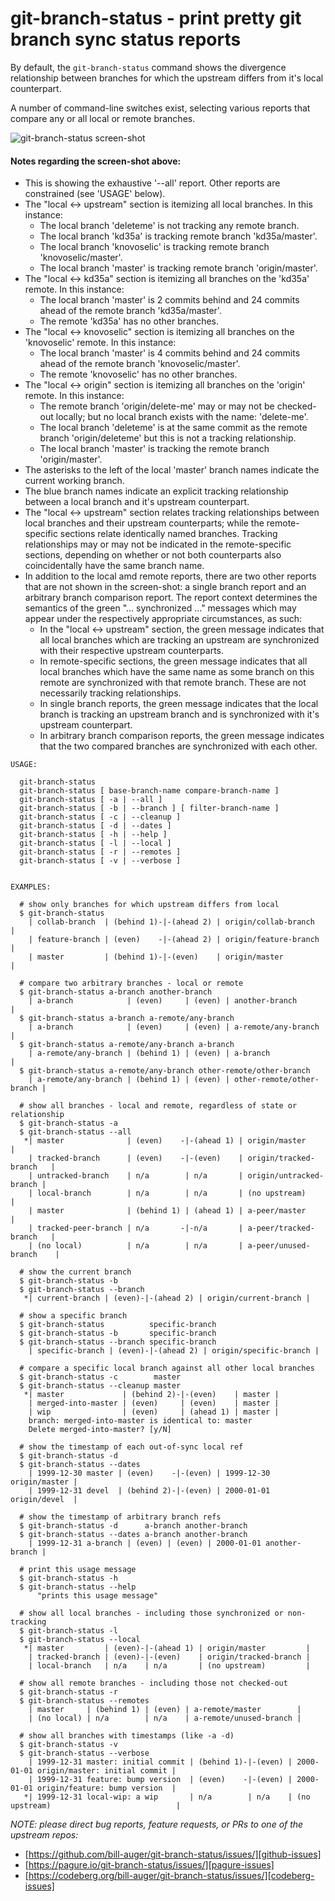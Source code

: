 # git-branch-status - print pretty git branch sync status reports

By default, the `git-branch-status` command shows the divergence relationship between branches for which the upstream differs from it's local counterpart.

A number of command-line switches exist, selecting various reports that compare any or all local or remote branches.


![git-branch-status screen-shot][scrot]


#### Notes regarding the screen-shot above:

* This is showing the exhaustive '--all' report. Other reports are constrained (see 'USAGE' below).
* The "local <-> upstream" section is itemizing all local branches. In this instance:
  * The local branch 'deleteme' is not tracking any remote branch.
  * The local branch 'kd35a' is tracking remote branch 'kd35a/master'.
  * The local branch 'knovoselic' is tracking remote branch 'knovoselic/master'.
  * The local branch 'master' is tracking remote branch 'origin/master'.
* The "local <-> kd35a" section is itemizing all branches on the 'kd35a' remote. In this instance:
  * The local branch 'master' is 2 commits behind and 24 commits ahead of the remote branch 'kd35a/master'.
  * The remote 'kd35a' has no other branches.
* The "local <-> knovoselic" section is itemizing all branches on the 'knovoselic' remote. In this instance:
  * The local branch 'master' is 4 commits behind and 24 commits ahead of the remote branch 'knovoselic/master'.
  * The remote 'knovoselic' has no other branches.
* The "local <-> origin" section is itemizing all branches on the 'origin' remote. In this instance:
  * The remote branch 'origin/delete-me' may or may not be checked-out locally; but no local branch exists with the name: 'delete-me'.
  * The local branch 'deleteme' is at the same commit as the remote branch 'origin/deleteme' but this is not a tracking relationship.
  * The local branch 'master' is tracking the remote branch 'origin/master'.
* The asterisks to the left of the local 'master' branch names indicate the current working branch.
* The blue branch names indicate an explicit tracking relationship between a local branch and it's upstream counterpart.
* The "local <-> upstream" section relates tracking relationships between local branches and their upstream counterparts; while the remote-specific sections relate identically named branches. Tracking relationships may or may not be indicated in the remote-specific sections, depending on whether or not both counterparts also coincidentally have the same branch name.
* In addition to the local amd remote reports, there are two other reports that are not shown in the screen-shot: a single branch report and an arbitrary branch comparison report. The report context determines the semantics of the green "... synchronized ..." messages which may appear under the respectively appropriate circumstances, as such:
  * In the "local <-> upstream" section, the green message indicates that all local branches which are tracking an upstream are synchronized with their respective upstream counterparts.
  * In remote-specific sections, the green message indicates that all local branches which have the same name as some branch on this remote are synchronized with that remote branch. These are not necessarily tracking relationships.
  * In single branch reports, the green message indicates that the local branch is tracking an upstream branch and is synchronized with it's upstream counterpart.
  * In arbitrary branch comparison reports, the green message indicates that the two compared branches are synchronized with each other.


```
USAGE:

  git-branch-status
  git-branch-status [ base-branch-name compare-branch-name ]
  git-branch-status [ -a | --all ]
  git-branch-status [ -b | --branch ] [ filter-branch-name ]
  git-branch-status [ -c | --cleanup ]
  git-branch-status [ -d | --dates ]
  git-branch-status [ -h | --help ]
  git-branch-status [ -l | --local ]
  git-branch-status [ -r | --remotes ]
  git-branch-status [ -v | --verbose ]


EXAMPLES:

  # show only branches for which upstream differs from local
  $ git-branch-status
    | collab-branch  | (behind 1)-|-(ahead 2) | origin/collab-branch  |
    | feature-branch | (even)    -|-(ahead 2) | origin/feature-branch |
    | master         | (behind 1)-|-(even)    | origin/master         |

  # compare two arbitrary branches - local or remote
  $ git-branch-status a-branch another-branch
    | a-branch            | (even)     | (even) | another-branch            |
  $ git-branch-status a-branch a-remote/any-branch
    | a-branch            | (even)     | (even) | a-remote/any-branch       |
  $ git-branch-status a-remote/any-branch a-branch
    | a-remote/any-branch | (behind 1) | (even) | a-branch                  |
  $ git-branch-status a-remote/any-branch other-remote/other-branch
    | a-remote/any-branch | (behind 1) | (even) | other-remote/other-branch |

  # show all branches - local and remote, regardless of state or relationship
  $ git-branch-status -a
  $ git-branch-status --all
   *| master              | (even)    -|-(ahead 1) | origin/master           |
    | tracked-branch      | (even)    -|-(even)    | origin/tracked-branch   |
    | untracked-branch    | n/a        | n/a       | origin/untracked-branch |
    | local-branch        | n/a        | n/a       | (no upstream)           |
    | master              | (behind 1) | (ahead 1) | a-peer/master           |
    | tracked-peer-branch | n/a       -|-n/a       | a-peer/tracked-branch   |
    | (no local)          | n/a        | n/a       | a-peer/unused-branch    |

  # show the current branch
  $ git-branch-status -b
  $ git-branch-status --branch
   *| current-branch | (even)-|-(ahead 2) | origin/current-branch |

  # show a specific branch
  $ git-branch-status          specific-branch
  $ git-branch-status -b       specific-branch
  $ git-branch-status --branch specific-branch
    | specific-branch | (even)-|-(ahead 2) | origin/specific-branch |

  # compare a specific local branch against all other local branches
  $ git-branch-status -c        master
  $ git-branch-status --cleanup master
   *| master             | (behind 2)-|-(even)    | master |
    | merged-into-master | (even)     | (even)    | master |
    | wip                | (even)     | (ahead 1) | master |
    branch: merged-into-master is identical to: master
    Delete merged-into-master? [y/N]

  # show the timestamp of each out-of-sync local ref
  $ git-branch-status -d
  $ git-branch-status --dates
    | 1999-12-30 master | (even)    -|-(even) | 1999-12-30 origin/master |
    | 1999-12-31 devel  | (behind 2)-|-(even) | 2000-01-01 origin/devel  |

  # show the timestamp of arbitrary branch refs
  $ git-branch-status -d      a-branch another-branch
  $ git-branch-status --dates a-branch another-branch
    | 1999-12-31 a-branch | (even) | (even) | 2000-01-01 another-branch |

  # print this usage message
  $ git-branch-status -h
  $ git-branch-status --help
      "prints this usage message"

  # show all local branches - including those synchronized or non-tracking
  $ git-branch-status -l
  $ git-branch-status --local
   *| master         | (even)-|-(ahead 1) | origin/master         |
    | tracked-branch | (even)-|-(even)    | origin/tracked-branch |
    | local-branch   | n/a    | n/a       | (no upstream)         |

  # show all remote branches - including those not checked-out
  $ git-branch-status -r
  $ git-branch-status --remotes
    | master     | (behind 1) | (even) | a-remote/master        |
    | (no local) | n/a        | n/a    | a-remote/unused-branch |

  # show all branches with timestamps (like -a -d)
  $ git-branch-status -v
  $ git-branch-status --verbose
    | 1999-12-31 master: initial commit | (behind 1)-|-(even) | 2000-01-01 origin/master: initial commit |
    | 1999-12-31 feature: bump version  | (even)    -|-(even) | 2000-01-01 origin/feature: bump version  |
   *| 1999-12-31 local-wip: a wip       | n/a        | n/a    | (no upstream)                            |
```


_NOTE: please direct bug reports, feature requests, or PRs to one of the upstream repos:_
* [https://github.com/bill-auger/git-branch-status/issues/][github-issues]
* [https://pagure.io/git-branch-status/issues/][pagure-issues]
* [https://codeberg.org/bill-auger/git-branch-status/issues/][codeberg-issues]


[scrot]:          http://bill-auger.github.io/git-branch-status-scrot.png "git-branch-status screen-shot"
[github-issues]:  https://github.com/bill-auger/git-branch-status/issues/
[pagure-issues]:  https://pagure.io/git-branch-status/issues/
[codeberg-issues]: https://codeberg.org/bill-auger/git-branch-status/issues/
